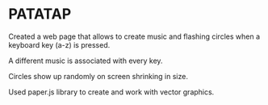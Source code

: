 # PATATAP

Created a web page that allows to create music and flashing circles when a keyboard key (a-z) is pressed. 

A different music is associated with every key.

Circles show up randomly on screen shrinking in size.

Used paper.js library to create and work with vector graphics. 
